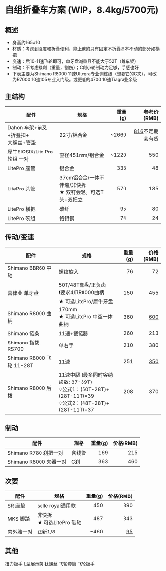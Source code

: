 # 自组折叠车方案 (WIP，8.4kg/5700元)

## 概述

- 身高约165±10
- 材质：考虑到强度和折叠便利，能上碳的只有固定不折叠基本不动的部分如横把
- 变速：后10-11速飞轮即可，单牙盘减重且不能大于52T（蹭车架）
- 制动：不考虑碟刹（重量，割伤）；C刹小轮制动力足够，手感也好
- 下表主要为Shimano R8000 11速Ultegra专业训练级（想要它的C夹），可改为R7000 10速105专业入门级。或更低的4700 10速Tiagra业余级

## 主结构

|配件|规格|重量(g)|参考价(RMB)|
|-|-|-:|-:|
|Dahon 车架+前叉+折叠扣+<br>大螺丝+管垫|22寸/铝合金|~2660|[816](https://m.tb.cn/h.UwRBmSt?tk=mGGadLBZ9oY)不定期会有货|
|犀牛EIOSIX/Lite Pro 轮组 一对|直径451mm/铝合金|~1220|550|
|LitePro 座管|铝合金|338|48|
|LitePro 头管|37cm铝合金/一体不伸缩/非快拆<br>★ 双钉会轻。可选T头+双把立|570|185|
|LitePro 横把|碳纤|95|80|
|LitePro 碗组|铬钼钢|74|24|

## 传动/变速

|配件|规格|重量(g)|价格(RMB)|
|-|-|-:|-:|
|Shimano BBR60 中轴|螺纹旋入|76|72|
|富律业 单牙盘|50T/48T单盘/正负齿<br>❗要求4爪R8000曲柄<br>★ 可选LitePro/犀牛牙盘 |150|455|
|Shimano R8000 曲柄|170mm<br>★ 可选LitePro 中空一体曲柄|360|[600](https://m.tb.cn/h.UDeUZhX?tk=ttQKdLBRck9)|
|Shimano 链条|11速+截链器|260|213|
|Shimano 指拨 RS700|单右手|210|380|
|Shimano R8000 飞轮 11-28T|11速|251|[350](https://item.taobao.com/item.htm?id=677599302860)|
|Shimano R8000 后拨|11速中腿 (最多同时容纳齿数: 37-39T)<br>💡公式1：(50T-28T)+(28T-11T)=39<br>💡公式2：(48T-28T)+(28T-11T)=37|208|370|

## 制动

|配件|规格|重量(g)|价格(RMB)|
|-|-|-:|-:|
|Shimano R780 刹把一对|含线管|169|215|
|Shimano R8000 夹器一对|C刹|363|460|

## 次要

|配件|规格|重量(g)|价格(RMB)|
|-|-|-:|-:|
|SR 座垫|selle royal通用款|450|390|
|MKS 脚踏|非快拆<br>★ 可选LitePro 碳轴|487|343|
|内外胎一对|正新1/8|~460|[95](https://item.taobao.com/item.htm?id=7854001558)|

## 其他

扭力扳手
L型展示架
钛螺丝
飞轮套筒
飞轮扳手
